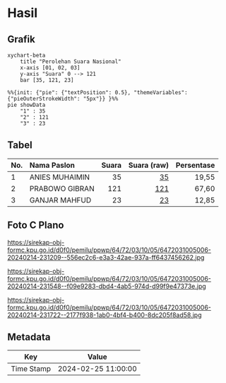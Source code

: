 # Hasil

## Grafik

```mermaid
xychart-beta
    title "Perolehan Suara Nasional"
    x-axis [01, 02, 03]
    y-axis "Suara" 0 --> 121
    bar [35, 121, 23]
```

```mermaid
%%{init: {"pie": {"textPosition": 0.5}, "themeVariables": {"pieOuterStrokeWidth": "5px"}} }%%
pie showData
    "1" : 35
    "2" : 121
    "3" : 23
```

## Tabel

| No. | Nama Paslon    | Suara | Suara (raw) | Persentase |
|:--- |:-------------- | -----:| -----------:| ----------:|
| 1   | ANIES MUHAIMIN | 35    | [35][p-1]   | 19,55      |
| 2   | PRABOWO GIBRAN | 121   | [121][p-2]  | 67,60      |
| 3   | GANJAR MAHFUD  | 23    | [23][p-3]   | 12,85      |


[p-1]: https://github.com/gigit-pemilu/pemilu-2024/blob/main/pilpres/hitung-suara/sub/64-kalimantan-timur/sub/72-kota-samarinda/sub/03-samarinda-ulu/sub/1005-sidodadi/sub/006-tps/sub/paslon-1.txt
[p-2]: https://github.com/gigit-pemilu/pemilu-2024/blob/main/pilpres/hitung-suara/sub/64-kalimantan-timur/sub/72-kota-samarinda/sub/03-samarinda-ulu/sub/1005-sidodadi/sub/006-tps/sub/paslon-2.txt
[p-3]: https://github.com/gigit-pemilu/pemilu-2024/blob/main/pilpres/hitung-suara/sub/64-kalimantan-timur/sub/72-kota-samarinda/sub/03-samarinda-ulu/sub/1005-sidodadi/sub/006-tps/sub/paslon-3.txt

## Foto C Plano

https://sirekap-obj-formc.kpu.go.id/d0f0/pemilu/ppwp/64/72/03/10/05/6472031005006-20240214-231209--556ec2c6-e3a3-42ae-937a-ff6437456262.jpg

https://sirekap-obj-formc.kpu.go.id/d0f0/pemilu/ppwp/64/72/03/10/05/6472031005006-20240214-231548--f09e9283-dbd4-4ab5-974d-d99f9e47373e.jpg

https://sirekap-obj-formc.kpu.go.id/d0f0/pemilu/ppwp/64/72/03/10/05/6472031005006-20240214-231722--2177f938-1ab0-4bf4-b400-8dc205f8ad58.jpg


## Metadata

| Key        | Value               |
| ---------- | ------------------- |
| Time Stamp | 2024-02-25 11:00:00 |



